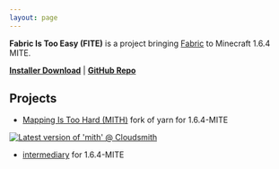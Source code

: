 ```yaml
---
layout: page
---
```


**Fabric Is Too Easy (FITE)** is a project bringing [Fabric](https://fabricmc.net/) to Minecraft 1.6.4 MITE.

[**Installer Download**](https://github.com/FabricIsTooEasy/installer) | [**GitHub Repo**](https://github.com/FabricIsTooEasy/)


## Projects

- [Mapping Is Too Hard (MITH)](https://github.com/FabricIsTooEasy/MappingIsTooHard) fork of yarn for 1.6.4-MITE

[![Latest version of 'mith' @ Cloudsmith](https://api-prd.cloudsmith.io/v1/badges/version/fabricistooeasy/mith/maven/mith/latest/a=noarch;xg=io.github.fabricistooeasy/?render=true&show_latest=true)](https://cloudsmith.io/~fabricistooeasy/repos/mith/packages/detail/maven/mith/latest/a=noarch;xg=io.github.fabricistooeasy/)

- [intermediary](https://github.com/FabricIsTooEasy/intermediary) for 1.6.4-MITE
